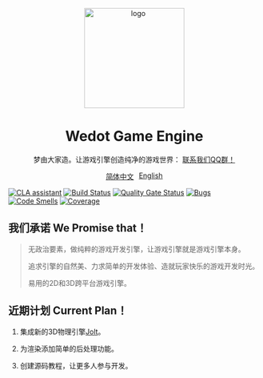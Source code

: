<div align="center">
    <p align="center">
        <img align="center" src="https://github.com/QiNuoTu/WeDot/blob/main/icon.png" alt="logo" width="200">
    </p>
    <h1 align="center">Wedot Game Engine</h1>
    <p align="center">梦由大家造。让游戏引擎创造纯净的游戏世界：
        <a href="http://qm.qq.com/cgi-bin/qm/qr?_wv=1027&k=feHFQN3fYumIlOVNF_5nApTLUmuil3jw&authKey=6Z%2BXqXfjmY%2BDfy68m1XOplBkiPA%2FzQ%2Bms0bUDrV2uRcMzj6U%2B0zhVapkTFEMXkau&noverify=0&group_code=112652189">
            联系我们QQ群！
        </a>
    <br>
    <div style="display: flex; justify-content: center;">
        <a href="https://github.com/QiNuoTu/WeDot/blob/main/README.md" style="margin-right: 10px;">简体中文</a>
        <a href="https://github.com/QiNuoTu/WeDot/blob/main/README-EH.md">English</a>
    </div>
</div>

[![CLA assistant](https://cla-assistant.io/readme/badge/jrouwe/WeDot)](https://cla-assistant.io/jrouwe/WeDot)
[![Build Status](https://github.com/jrouwe/WeDot/actions/workflows/build.yml/badge.svg)](https://github.com/jrouwe/WeDot/actions/)
[![Quality Gate Status](https://sonarcloud.io/api/project_badges/measure?project=WeDot&metric=alert_status)](https://sonarcloud.io/dashboard?id=WeDot)
[![Bugs](https://sonarcloud.io/api/project_badges/measure?project=WeDot&metric=bugs)](https://sonarcloud.io/dashboard?id=WeDot)
[![Code Smells](https://sonarcloud.io/api/project_badges/measure?project=WeDot&metric=code_smells)](https://sonarcloud.io/dashboard?id=WeDot)
[![Coverage](https://sonarcloud.io/api/project_badges/measure?project=WeDot&metric=coverage)](https://sonarcloud.io/dashboard?id=WeDot)

## 我们承诺 We Promise that！
> 无政治要素，做纯粹的游戏开发引擎，让游戏引擎就是游戏引擎本身。
> 
> 追求引擎的自然美、力求简单的开发体验、造就玩家快乐的游戏开发时光。
> 
> 易用的2D和3D跨平台游戏引擎。

## 近期计划 Current Plan！
 1. 集成新的3D物理引擎[Jolt](https://github.com/jrouwe/JoltPhysics)。
    
 3. 为渲染添加简单的后处理功能。
    
 5. 创建源码教程，让更多人参与开发。



